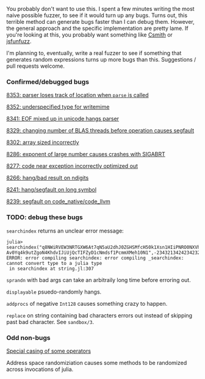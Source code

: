 You probably don't want to use this. I spent a few minutes writing the most naive possible fuzzer, to see if it would turn up any bugs. Turns out, this terrible method can generate bugs faster than I can debug them. However, the general approach and the specific implementation are pretty lame. If you're looking at this, you probably want something like [Csmith](https://github.com/csmith-project/csmith) or [jsfunfuzz](https://github.com/MozillaSecurity/funfuzz).

I'm planning to, eventually, write a real fuzzer to see if something that generates random expressions turns up more bugs than this. Suggestions / pull requests welcome.

### Confirmed/debugged bugs

[8353: parser loses track of location when `parse` is called](https://github.com/JuliaLang/julia/issues/8353)

[8352: underspecified type for writemime](https://github.com/JuliaLang/julia/pull/8352)

[8341: EOF mixed up in unicode hangs parser](https://github.com/JuliaLang/julia/issues/8341)

[8329: changing number of BLAS threads before operation causes segfault](https://github.com/JuliaLang/julia/issues/8329)

[8302: array sized incorrectly](https://github.com/JuliaLang/julia/pull/8302)

[8286: exponent of large number causes crashes with SIGABRT](https://github.com/JuliaLang/julia/issues/8286)

[8277: code near exception incorrectly optimized out](https://github.com/JuliaLang/julia/issues/8277)

[8266: hang/bad result on ndigits](https://github.com/JuliaLang/julia/pull/8266)

[8241: hang/segfault on long symbol](https://github.com/JuliaLang/julia/pull/8241)

[8239: segfault on code_native/code_llvm](https://github.com/JuliaLang/julia/pull/8239)

### TODO: debug these bugs

`searchindex` returns an unclear error message: 
~~~
julia> searchindex("q8NWiRVEW3NRTGXW6At7qN5aU2dhJ0ZGHSMfcH50k1Xsn1HIiPNRO0NXVhafnLkEd55","wKPx3QydhlLKz3fZQK3fCVhl6ZwMoFDq18ti1Ozcswi\
Av0Yq4k9utZgoN4KhdvIJiUjQcTIFZyD1cNmdsf1PcmmXMeh10N1",-234321342423423234534534543)
ERROR: error compiling searchindex: error compiling _searchindex: cannot convert type to a julia type
 in searchindex at string.jl:307
~~~

`sprandn` with bad args can take an arbitraily long time before erroring out.

`displayable` psuedo-randomly hangs.

`addprocs` of negative `Int128` causes something crazy to happen.

`replace` on string containing bad characters errors out instead of skipping past bad character. See `sandbox/3`.


### Odd non-bugs

[Special casing of some operators](https://groups.google.com/forum/#!topic/julia-users/ljQ-nHpXitU)

Address space randomiziation causes some methods to be randomized across invocations of julia.



